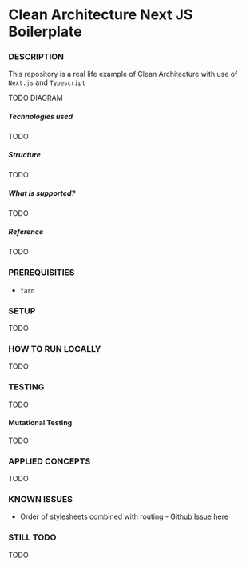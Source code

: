 # Clean Architecture Next JS Boilerplate

### DESCRIPTION

This repository is a real life example of Clean Architecture with use of `Next.js` and `Typescript`

TODO DIAGRAM

##### Technologies used

TODO

##### Structure

TODO

##### What is supported?

TODO

##### Reference

TODO

### PREREQUISITIES

* `Yarn`

### SETUP

TODO

### HOW TO RUN LOCALLY

TODO

### TESTING

TODO

#### Mutational Testing

TODO

### APPLIED CONCEPTS

TODO

### KNOWN ISSUES

* Order of stylesheets combined with routing - [Github Issue here](https://github.com/vercel/next.js/issues/13092)

### STILL TODO

TODO
